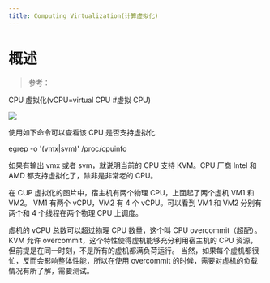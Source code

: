 ```yaml
---
title: Computing Virtualization(计算虚拟化)
---
```


# 概述

> 参考：

CPU 虚拟化(vCPU=virtual CPU #虚拟 CPU)

![](https://notes-learning.oss-cn-beijing.aliyuncs.com/gd8p4x/1616124392775-cccdd43b-0f21-4877-8c78-c4d6c7352728.png)

使用如下命令可以查看该 CPU 是否支持虚拟化

egrep -o '(vmx|svm)' /proc/cpuinfo

如果有输出 vmx 或者 svm，就说明当前的 CPU 支持 KVM。CPU 厂商 Intel 和 AMD 都支持虚拟化了，除非是非常老的 CPU。

在 CUP 虚拟化的图片中，宿主机有两个物理 CPU，上面起了两个虚机 VM1 和 VM2。 VM1 有两个 vCPU，VM2 有 4 个 vCPU。可以看到 VM1 和 VM2 分别有两个和 4 个线程在两个物理 CPU 上调度。

虚机的 vCPU 总数可以超过物理 CPU 数量，这个叫 CPU overcommit（超配）。 KVM 允许 overcommit，这个特性使得虚机能够充分利用宿主机的 CPU 资源，但前提是在同一时刻，不是所有的虚机都满负荷运行。 当然，如果每个虚机都很忙，反而会影响整体性能，所以在使用 overcommit 的时候，需要对虚机的负载情况有所了解，需要测试。
